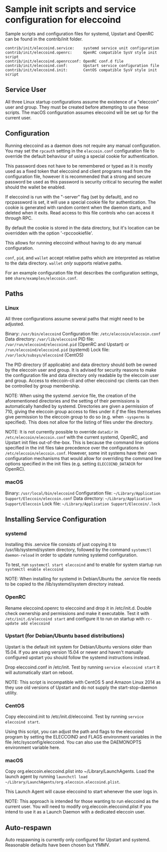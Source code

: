 Sample init scripts and service configuration for eleccoind
==========================================================

Sample scripts and configuration files for systemd, Upstart and OpenRC
can be found in the contrib/init folder.

    contrib/init/eleccoind.service:    systemd service unit configuration
    contrib/init/eleccoind.openrc:     OpenRC compatible SysV style init script
    contrib/init/eleccoind.openrcconf: OpenRC conf.d file
    contrib/init/eleccoind.conf:       Upstart service configuration file
    contrib/init/eleccoind.init:       CentOS compatible SysV style init script

Service User
---------------------------------

All three Linux startup configurations assume the existence of a "eleccoin" user
and group.  They must be created before attempting to use these scripts.
The macOS configuration assumes eleccoind will be set up for the current user.

Configuration
---------------------------------

Running eleccoind as a daemon does not require any manual configuration. You may
set the `rpcauth` setting in the `eleccoin.conf` configuration file to override
the default behaviour of using a special cookie for authentication.

This password does not have to be remembered or typed as it is mostly used
as a fixed token that eleccoind and client programs read from the configuration
file, however it is recommended that a strong and secure password be used
as this password is security critical to securing the wallet should the
wallet be enabled.

If eleccoind is run with the "-server" flag (set by default), and no rpcpassword is set,
it will use a special cookie file for authentication. The cookie is generated with random
content when the daemon starts, and deleted when it exits. Read access to this file
controls who can access it through RPC.

By default the cookie is stored in the data directory, but it's location can be overridden
with the option '-rpccookiefile'.

This allows for running eleccoind without having to do any manual configuration.

`conf`, `pid`, and `wallet` accept relative paths which are interpreted as
relative to the data directory. `wallet` *only* supports relative paths.

For an example configuration file that describes the configuration settings,
see `share/examples/eleccoin.conf`.

Paths
---------------------------------

### Linux

All three configurations assume several paths that might need to be adjusted.

Binary:              `/usr/bin/eleccoind`
Configuration file:  `/etc/eleccoin/eleccoin.conf`
Data directory:      `/var/lib/eleccoind`
PID file:            `/var/run/eleccoind/eleccoind.pid` (OpenRC and Upstart) or `/run/eleccoind/eleccoind.pid` (systemd)
Lock file:           `/var/lock/subsys/eleccoind` (CentOS)

The PID directory (if applicable) and data directory should both be owned by the
eleccoin user and group. It is advised for security reasons to make the
configuration file and data directory only readable by the eleccoin user and
group. Access to eleccoin-cli and other eleccoind rpc clients can then be
controlled by group membership.

NOTE: When using the systemd .service file, the creation of the aforementioned
directories and the setting of their permissions is automatically handled by
systemd. Directories are given a permission of 710, giving the eleccoin group
access to files under it _if_ the files themselves give permission to the
eleccoin group to do so (e.g. when `-sysperms` is specified). This does not allow
for the listing of files under the directory.

NOTE: It is not currently possible to override `datadir` in
`/etc/eleccoin/eleccoin.conf` with the current systemd, OpenRC, and Upstart init
files out-of-the-box. This is because the command line options specified in the
init files take precedence over the configurations in
`/etc/eleccoin/eleccoin.conf`. However, some init systems have their own
configuration mechanisms that would allow for overriding the command line
options specified in the init files (e.g. setting `ELECCOIND_DATADIR` for
OpenRC).

### macOS

Binary:              `/usr/local/bin/eleccoind`
Configuration file:  `~/Library/Application Support/Eleccoin/eleccoin.conf`
Data directory:      `~/Library/Application Support/Eleccoin`
Lock file:           `~/Library/Application Support/Eleccoin/.lock`

Installing Service Configuration
-----------------------------------

### systemd

Installing this .service file consists of just copying it to
/usr/lib/systemd/system directory, followed by the command
`systemctl daemon-reload` in order to update running systemd configuration.

To test, run `systemctl start eleccoind` and to enable for system startup run
`systemctl enable eleccoind`

NOTE: When installing for systemd in Debian/Ubuntu the .service file needs to be copied to the /lib/systemd/system directory instead.

### OpenRC

Rename eleccoind.openrc to eleccoind and drop it in /etc/init.d.  Double
check ownership and permissions and make it executable.  Test it with
`/etc/init.d/eleccoind start` and configure it to run on startup with
`rc-update add eleccoind`

### Upstart (for Debian/Ubuntu based distributions)

Upstart is the default init system for Debian/Ubuntu versions older than 15.04. If you are using version 15.04 or newer and haven't manually configured upstart you should follow the systemd instructions instead.

Drop eleccoind.conf in /etc/init.  Test by running `service eleccoind start`
it will automatically start on reboot.

NOTE: This script is incompatible with CentOS 5 and Amazon Linux 2014 as they
use old versions of Upstart and do not supply the start-stop-daemon utility.

### CentOS

Copy eleccoind.init to /etc/init.d/eleccoind. Test by running `service eleccoind start`.

Using this script, you can adjust the path and flags to the eleccoind program by
setting the ELECCOIND and FLAGS environment variables in the file
/etc/sysconfig/eleccoind. You can also use the DAEMONOPTS environment variable here.

### macOS

Copy org.eleccoin.eleccoind.plist into ~/Library/LaunchAgents. Load the launch agent by
running `launchctl load ~/Library/LaunchAgents/org.eleccoin.eleccoind.plist`.

This Launch Agent will cause eleccoind to start whenever the user logs in.

NOTE: This approach is intended for those wanting to run eleccoind as the current user.
You will need to modify org.eleccoin.eleccoind.plist if you intend to use it as a
Launch Daemon with a dedicated eleccoin user.

Auto-respawn
-----------------------------------

Auto respawning is currently only configured for Upstart and systemd.
Reasonable defaults have been chosen but YMMV.
